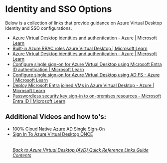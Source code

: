 # Identity and SSO Options
Below is a collection of links that provide guidance on Azure Virtual Desktop Identity and SSO configurations.

- [Azure Virtual Desktop identities and authentication - Azure | Microsoft Learn](https://learn.microsoft.com/en-us/azure/virtual-desktop/authentication)
- [Built-in Azure RBAC roles Azure Virtual Desktop | Microsoft Learn](https://learn.microsoft.com/en-us/azure/virtual-desktop/rbac)
- [Azure Virtual Desktop identities and authentication - Azure | Microsoft Learn](https://learn.microsoft.com/en-us/azure/virtual-desktop/authentication#session-host-authentication)
- [Configure single sign-on for Azure Virtual Desktop using Microsoft Entra ID authentication | Microsoft Learn](https://learn.microsoft.com/en-us/azure/virtual-desktop/configure-single-sign-on)
- [Configure single sign-on for Azure Virtual Desktop using AD FS - Azure | Microsoft Learn](https://learn.microsoft.com/en-us/azure/virtual-desktop/configure-adfs-sso)
- [Deploy Microsoft Entra joined VMs in Azure Virtual Desktop - Azure | Microsoft Learn](https://learn.microsoft.com/en-us/azure/virtual-desktop/azure-ad-joined-session-hosts)
- [Passwordless security key sign-in to on-premises resources - Microsoft Entra ID | Microsoft Learn](https://learn.microsoft.com/en-us/entra/identity/authentication/howto-authentication-passwordless-security-key-on-premises#install-the-azure-ad-kerberos-powershell-module)

## Additional Videos and how to's:
- [100% Cloud Native Azure AD Single Sign-On](https://www.youtube.com/watch?v=_PrgdDH1oB4)
- [Sign In To Azure Virtual Desktop ONCE](https://www.youtube.com/watch?v=_VOEi0cMBvQ)
\
\
\
[*Back to Azure Virtual Desktop (AVD) Quick Reference Links Guide Contents*](https://github.com/chrismihm-ms/AVDQuickLinks/blob/main/README.md#azure-virtual-desktop-avd-quick-reference-links)